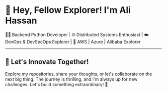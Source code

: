 # 🚀 Hey, Fellow Explorer! I'm Ali Hassan

👨‍💻 Backend Python Developer | 🌐 Distributed Systems Enthusiast | ☁️ DevOps & DevSecOps Explorer | 🚀 AWS | Azure | Alibaba Explorer

---

## 👾 Let's Innovate Together!

Explore my repositories, share your thoughts, or let's collaborate on the next big thing. The journey is thrilling, and I'm always up for new challenges. Let's build something extraordinary! 🌟
